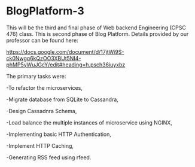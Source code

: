 # BlogPlatform-3
This will be the third and final phase of Web backend Engineering (CPSC 476) class.
This is second phase of Blog Platform. Details provided by our professor can be found here: 

https://docs.google.com/document/d/17jtWi9S-ck0Nwgq6kQzOO3XBUt5NI4-phMP5yWuJGcY/edit#heading=h.psch36iuyxbz

The primary tasks were:

-To refactor the microservices,

-Migrate database from SQLite to Cassandra,

-Design Cassadnra Schema,

-Load balance the multiple instances of microservice using NGINX,

-Implementing basic HTTP Authentication,

-Implement HTTP Caching,

-Generating RSS feed using rfeed.
